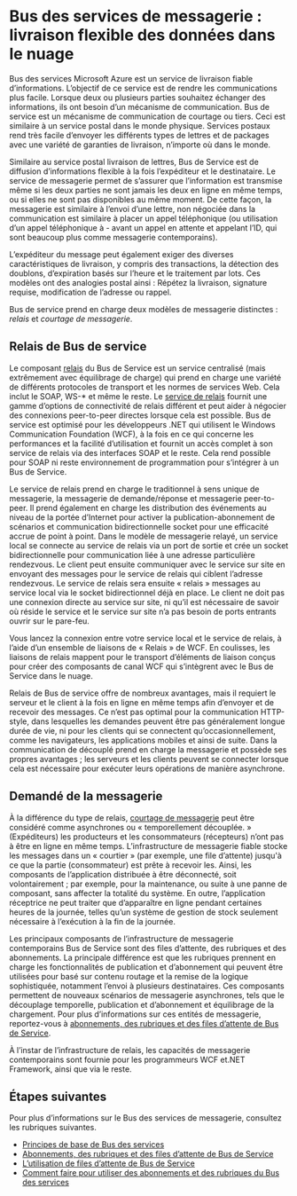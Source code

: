 <properties
    pageTitle="Vue d’ensemble de la messagerie Service Bus | Microsoft Azure"
    description="Messagerie du Bus de service : livraison de données flexible dans le nuage"
    services="service-bus"
    documentationCenter=".net"
    authors="sethmanheim"
    manager="timlt"
    editor=""/>

<tags
    ms.service="service-bus"
    ms.workload="na"
    ms.tgt_pltfrm="na"
    ms.devlang="multiple"
    ms.topic="get-started-article"
    ms.date="09/27/2016"
    ms.author="sethm"/>


# <a name="service-bus-messaging-flexible-data-delivery-in-the-cloud"></a>Bus des services de messagerie : livraison flexible des données dans le nuage

Bus des services Microsoft Azure est un service de livraison fiable d’informations. L’objectif de ce service est de rendre les communications plus facile. Lorsque deux ou plusieurs parties souhaitez échanger des informations, ils ont besoin d’un mécanisme de communication. Bus de service est un mécanisme de communication de courtage ou tiers. Ceci est similaire à un service postal dans le monde physique. Services postaux rend très facile d’envoyer les différents types de lettres et de packages avec une variété de garanties de livraison, n’importe où dans le monde.

Similaire au service postal livraison de lettres, Bus de Service est de diffusion d’informations flexible à la fois l’expéditeur et le destinataire. Le service de messagerie permet de s’assurer que l’information est transmise même si les deux parties ne sont jamais les deux en ligne en même temps, ou si elles ne sont pas disponibles au même moment. De cette façon, la messagerie est similaire à l’envoi d’une lettre, non négociée dans la communication est similaire à placer un appel téléphonique (ou utilisation d’un appel téléphonique à - avant un appel en attente et appelant l’ID, qui sont beaucoup plus comme messagerie contemporains).

L’expéditeur du message peut également exiger des diverses caractéristiques de livraison, y compris des transactions, la détection des doublons, d’expiration basés sur l’heure et le traitement par lots. Ces modèles ont des analogies postal ainsi : Répétez la livraison, signature requise, modification de l’adresse ou rappel.

Bus de service prend en charge deux modèles de messagerie distinctes : *relais* et *courtage de messagerie*.

## <a name="service-bus-relay"></a>Relais de Bus de service

Le composant [relais](../service-bus-relay/service-bus-relay-overview.md) du Bus de Service est un service centralisé (mais extrêmement avec équilibrage de charge) qui prend en charge une variété de différents protocoles de transport et les normes de services Web. Cela inclut le SOAP, WS-* et même le reste. Le [service de relais](../service-bus-relay/service-bus-dotnet-how-to-use-relay.md) fournit une gamme d’options de connectivité de relais différent et peut aider à négocier des connexions peer-to-peer directes lorsque cela est possible. Bus de service est optimisé pour les développeurs .NET qui utilisent le Windows Communication Foundation (WCF), à la fois en ce qui concerne les performances et la facilité d’utilisation et fournit un accès complet à son service de relais via des interfaces SOAP et le reste. Cela rend possible pour SOAP ni reste environnement de programmation pour s’intégrer à un Bus de Service.

Le service de relais prend en charge le traditionnel à sens unique de messagerie, la messagerie de demande/réponse et messagerie peer-to-peer. Il prend également en charge les distribution des événements au niveau de la portée d’Internet pour activer la publication-abonnement de scénarios et communication bidirectionnelle socket pour une efficacité accrue de point à point. Dans le modèle de messagerie relayé, un service local se connecte au service de relais via un port de sortie et crée un socket bidirectionnelle pour communication liée à une adresse particulière rendezvous. Le client peut ensuite communiquer avec le service sur site en envoyant des messages pour le service de relais qui ciblent l’adresse rendezvous. Le service de relais sera ensuite « relais » messages au service local via le socket bidirectionnel déjà en place. Le client ne doit pas une connexion directe au service sur site, ni qu’il est nécessaire de savoir où réside le service et le service sur site n’a pas besoin de ports entrants ouvrir sur le pare-feu.

Vous lancez la connexion entre votre service local et le service de relais, à l’aide d’un ensemble de liaisons de « Relais » de WCF. En coulisses, les liaisons de relais mappent pour le transport d’éléments de liaison conçus pour créer des composants de canal WCF qui s’intègrent avec le Bus de Service dans le nuage.

Relais de Bus de service offre de nombreux avantages, mais il requiert le serveur et le client à la fois en ligne en même temps afin d’envoyer et de recevoir des messages. Ce n’est pas optimal pour la communication HTTP-style, dans lesquelles les demandes peuvent être pas généralement longue durée de vie, ni pour les clients qui se connectent qu’occasionnellement, comme les navigateurs, les applications mobiles et ainsi de suite. Dans la communication de découplé prend en charge la messagerie et possède ses propres avantages ; les serveurs et les clients peuvent se connecter lorsque cela est nécessaire pour exécuter leurs opérations de manière asynchrone.

## <a name="brokered-messaging"></a>Demandé de la messagerie

À la différence du type de relais, [courtage de messagerie](service-bus-queues-topics-subscriptions.md) peut être considéré comme asynchrones ou « temporellement découplée. » (Expéditeurs) les producteurs et les consommateurs (récepteurs) n’ont pas à être en ligne en même temps. L’infrastructure de messagerie fiable stocke les messages dans un « courtier » (par exemple, une file d’attente) jusqu'à ce que la partie (consommateur) est prête à recevoir les. Ainsi, les composants de l’application distribuée à être déconnecté, soit volontairement ; par exemple, pour la maintenance, ou suite à une panne de composant, sans affecter la totalité du système. En outre, l’application réceptrice ne peut traiter que d’apparaître en ligne pendant certaines heures de la journée, telles qu’un système de gestion de stock seulement nécessaire à l’exécution à la fin de la journée.

Les principaux composants de l’infrastructure de messagerie contemporains Bus de Service sont des files d’attente, des rubriques et des abonnements.  La principale différence est que les rubriques prennent en charge les fonctionnalités de publication et d’abonnement qui peuvent être utilisées pour basé sur contenu routage et la remise de la logique sophistiquée, notamment l’envoi à plusieurs destinataires. Ces composants permettent de nouveaux scénarios de messagerie asynchrones, tels que le découplage temporelle, publication et d’abonnement et équilibrage de la chargement. Pour plus d’informations sur ces entités de messagerie, reportez-vous à [abonnements, des rubriques et des files d’attente de Bus de Service](service-bus-queues-topics-subscriptions.md).

À l’instar de l’infrastructure de relais, les capacités de messagerie contemporains sont fournie pour les programmeurs WCF et.NET Framework, ainsi que via le reste.

## <a name="next-steps"></a>Étapes suivantes

Pour plus d’informations sur le Bus des services de messagerie, consultez les rubriques suivantes.

- [Principes de base de Bus des services](service-bus-fundamentals-hybrid-solutions.md)
- [Abonnements, des rubriques et des files d’attente de Bus de Service](service-bus-queues-topics-subscriptions.md)
- [L’utilisation de files d’attente de Bus de Service](service-bus-dotnet-get-started-with-queues.md)
- [Comment faire pour utiliser des abonnements et des rubriques du Bus des services](./service-bus-dotnet-how-to-use-topics-subscriptions.md)
 
